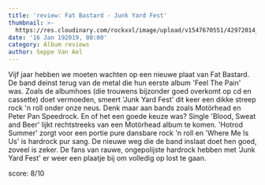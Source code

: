 ```yaml
---
title: 'review: Fat Bastard - Junk Yard Fest'
thumbnail: >-
  https://res.cloudinary.com/rockxxl/image/upload/v1547670551/42972014_10157759574071729_5371798657479737344_n.jpg
date: '16 Jan 192019, 00:00'
category: Album reviews
author: Seppe Van Ael
---
```

Vijf jaar hebben we moeten wachten op een nieuwe plaat van Fat Bastard. De band deinst terug van de metal die hun eerste album 'Feel The Pain' was. Zoals de albumhoes (die trouwens bijzonder goed overkomt op cd en cassette) doet vermoeden, smeert 'Junk Yard Fest' dit keer een dikke streep rock 'n roll onder onze neus. Denk maar aan bands zoals Motörhead en Peter Pan Speedrock. En of het een goede keuze was? Single 'Blood, Sweat and Beer' lijkt rechtstreeks van een Motörhead album te komen. 'Hotrod Summer' zorgt voor een portie pure dansbare rock 'n roll en 'Where Me Is Us' is hardrock pur sang. De nieuwe weg die de band inslaat doet hen goed, zoveel is zeker. De fans van rauwe, ongepolijste hardrock hebben met 'Junk Yard Fest' er weer een plaatje bij om volledig op lost te gaan.

score: 8/10
